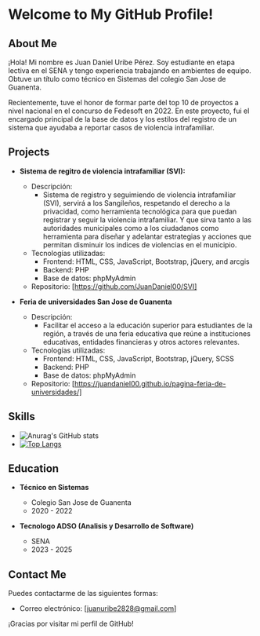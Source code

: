# Welcome to My GitHub Profile!

## About Me

¡Hola! Mi nombre es Juan Daniel Uribe Pérez. Soy estudiante en etapa lectiva en el SENA y tengo experiencia trabajando en ambientes de equipo. Obtuve un título como técnico en Sistemas del colegio San Jose de Guanenta.

Recientemente, tuve el honor de formar parte del top 10 de proyectos a nivel nacional en el concurso de Fedesoft en 2022. En este proyecto, fui el encargado principal de la base de datos y los estilos del registro de un sistema que ayudaba a reportar casos de violencia intrafamiliar.

## Projects

- **Sistema de regitro de violencia intrafamiliar (SVI):**

  - Descripción:
    - Sistema de registro y seguimiendo de violencia intrafamiliar (SVI), servirá a los Sangileños, respetando el derecho a la privacidad, como herramienta tecnológica para que puedan registrar y seguir la violencia intrafamiliar. Y que sirva tanto a las autoridades municipales como a los ciudadanos como herramienta para diseñar y adelantar estrategias y acciones que permitan disminuir los indices de violencias en el municipio.
  - Tecnologías utilizadas:
    - Frontend: HTML, CSS, JavaScript, Bootstrap, jQuery, and arcgis
    - Backend: PHP
    - Base de datos: phpMyAdmin
  - Repositorio: [https://github.com/JuanDaniel00/SVI]

- **Feria de universidades San Jose de Guanenta**
  - Descripción:
    - Facilitar el acceso a la educación superior para estudiantes de la región, a través de una feria educativa que reúne a instituciones educativas, entidades financieras y otros actores relevantes.
  - Tecnologías utilizadas:
    - Frontend: HTML, CSS, JavaScript, Bootstrap, jQuery, SCSS
    - Backend: PHP
    - Base de datos: phpMyAdmin
  - Repositorio: [https://juandaniel00.github.io/pagina-feria-de-universidades/]

## Skills

- ![Anurag's GitHub stats](https://github-readme-stats.vercel.app/api?username=JuanDaniel00&show_icons=true&theme=radical)
- [![Top Langs](https://github-readme-stats.vercel.app/api/top-langs/?username=JuanDaniel00&layout=compact)](https://github.com/anuraghazra/github-readme-stats)

## Education

- **Técnico en Sistemas**

  - Colegio San Jose de Guanenta
  - 2020 - 2022

- **Tecnologo ADSO (Analisis y Desarrollo de Software)**
  - SENA
  - 2023 - 2025

## Contact Me

Puedes contactarme de las siguientes formas:

- Correo electrónico: [juanuribe2828@gmail.com]

¡Gracias por visitar mi perfil de GitHub!
